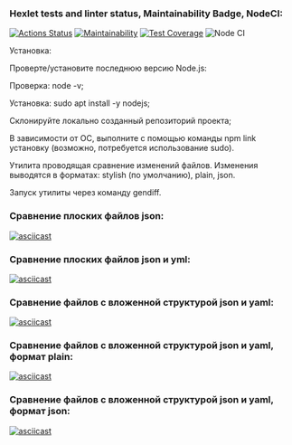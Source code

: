 ### Hexlet tests and linter status, Maintainability Badge, NodeCI:
[![Actions Status](https://github.com/OwlBob/backend-project-46/workflows/hexlet-check/badge.svg)](https://github.com/OwlBob/backend-project-46/actions) [![Maintainability](https://api.codeclimate.com/v1/badges/247122171225a83f6f7f/maintainability)](https://codeclimate.com/github/OwlBob/backend-project-46/maintainability)  [![Test Coverage](https://api.codeclimate.com/v1/badges/247122171225a83f6f7f/test_coverage)](https://codeclimate.com/github/OwlBob/backend-project-46/test_coverage)  ![Node CI](https://github.com/OwlBob/backend-project-46/actions/workflows/nodejs.yml/badge.svg)

Установка:

Проверте/установите последнюю версию Node.js:

Проверка: node -v;

Установка: sudo apt install -y nodejs;

Склонируйте локально созданный репозиторий проекта;

В зависимости от ОС, выполните с помощью команды npm link установку
(возможно, потребуется использование sudo).

Утилита проводящая сравнение изменений файлов.
Изменения выводятся в форматах: stylish (по умолчанию), plain, json.

Запуск утилиты через команду gendiff.

### Сравнение плоских файлов json:
[![asciicast](https://asciinema.org/a/3yfTaYbPAbElp2WRavYVpCrpY.svg)](https://asciinema.org/a/3yfTaYbPAbElp2WRavYVpCrpY)

### Сравнение плоских файлов json и yml:
[![asciicast](https://asciinema.org/a/vw97apT03LRNTGD4AfD8MhYZp.svg)](https://asciinema.org/a/vw97apT03LRNTGD4AfD8MhYZp)

### Сравнение файлов с вложенной структурой json и yaml:
[![asciicast](https://asciinema.org/a/XgHq359QjMaGd8V70XbqIDU5r.svg)](https://asciinema.org/a/XgHq359QjMaGd8V70XbqIDU5r)

### Сравнение файлов с вложенной структурой json и yaml, формат plain:
[![asciicast](https://asciinema.org/a/gj0wwohuxla6XvSdOAnRHJCDQ.svg)](https://asciinema.org/a/gj0wwohuxla6XvSdOAnRHJCDQ)

### Сравнение файлов с вложенной структурой json и yaml, формат json:
[![asciicast](https://asciinema.org/a/Z2iy0gamrTe08lHXeILEiEqwC.svg)](https://asciinema.org/a/Z2iy0gamrTe08lHXeILEiEqwC)
